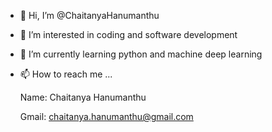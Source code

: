 - 👋 Hi, I’m @ChaitanyaHanumanthu
- 👀 I’m interested in coding and software development
- 🌱 I’m currently learning python and machine deep learning
- 📫 How to reach me ...


    <!-- I am Chaitanya Hanumanthu, currently doing my B-tech 3rd year on Computer science and engineering at Ap IIIT University Nuzvid.      -->
    Name: Chaitanya Hanumanthu         
                                                                                                    
    Gmail: chaitanya.hanumanthu@gmail.com
    


<!---
ChaitanyaHanumanthu/ChaitanyaHanumanthu is a ✨ special ✨ repository because its `README.md` (this file) appears on your GitHub profile.
You can click the Preview link to take a look at your changes.
--->
